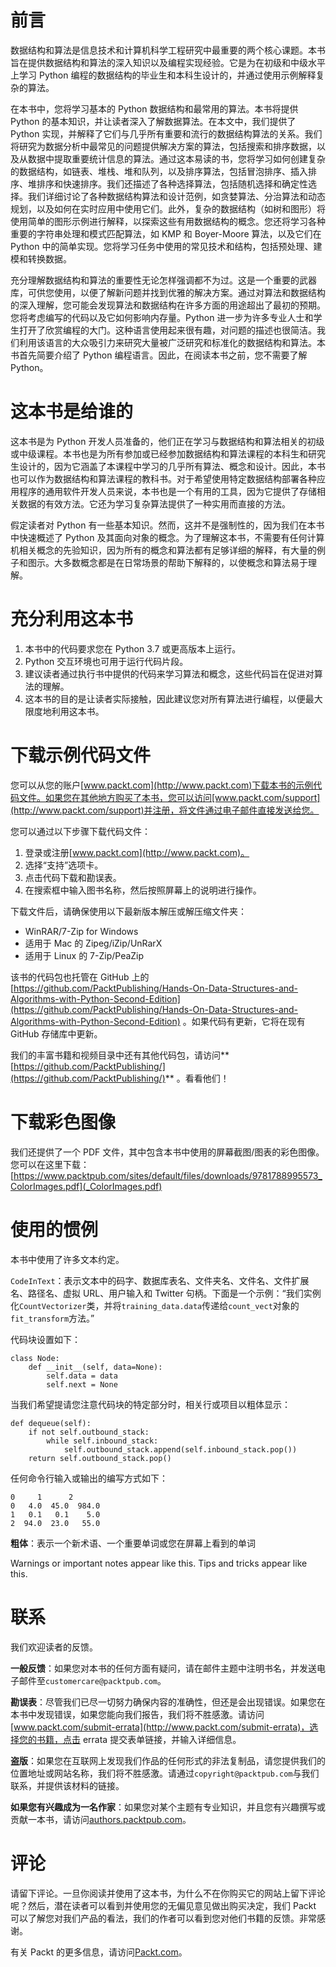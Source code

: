 # 前言

数据结构和算法是信息技术和计算机科学工程研究中最重要的两个核心课题。本书旨在提供数据结构和算法的深入知识以及编程实现经验。它是为在初级和中级水平上学习 Python 编程的数据结构的毕业生和本科生设计的，并通过使用示例解释复杂的算法。

在本书中，您将学习基本的 Python 数据结构和最常用的算法。本书将提供 Python 的基本知识，并让读者深入了解数据算法。在本文中，我们提供了 Python 实现，并解释了它们与几乎所有重要和流行的数据结构算法的关系。我们将研究为数据分析中最常见的问题提供解决方案的算法，包括搜索和排序数据，以及从数据中提取重要统计信息的算法。通过这本易读的书，您将学习如何创建复杂的数据结构，如链表、堆栈、堆和队列，以及排序算法，包括冒泡排序、插入排序、堆排序和快速排序。我们还描述了各种选择算法，包括随机选择和确定性选择。我们详细讨论了各种数据结构算法和设计范例，如贪婪算法、分治算法和动态规划，以及如何在实时应用中使用它们。此外，复杂的数据结构（如树和图形）将使用简单的图形示例进行解释，以探索这些有用数据结构的概念。您还将学习各种重要的字符串处理和模式匹配算法，如 KMP 和 Boyer-Moore 算法，以及它们在 Python 中的简单实现。您将学习任务中使用的常见技术和结构，包括预处理、建模和转换数据。

充分理解数据结构和算法的重要性无论怎样强调都不为过。这是一个重要的武器库，可供您使用，以便了解新问题并找到优雅的解决方案。通过对算法和数据结构的深入理解，您可能会发现算法和数据结构在许多方面的用途超出了最初的预期。您将考虑编写的代码以及它如何影响内存量。Python 进一步为许多专业人士和学生打开了欣赏编程的大门。这种语言使用起来很有趣，对问题的描述也很简洁。我们利用该语言的大众吸引力来研究大量被广泛研究和标准化的数据结构和算法。本书首先简要介绍了 Python 编程语言。因此，在阅读本书之前，您不需要了解 Python。

# 这本书是给谁的

这本书是为 Python 开发人员准备的，他们正在学习与数据结构和算法相关的初级或中级课程。本书也是为所有参加或已经参加数据结构和算法课程的本科生和研究生设计的，因为它涵盖了本课程中学习的几乎所有算法、概念和设计。因此，本书也可以作为数据结构和算法课程的教科书。对于希望使用特定数据结构部署各种应用程序的通用软件开发人员来说，本书也是一个有用的工具，因为它提供了存储相关数据的有效方法。它还为学习复杂算法提供了一种实用而直接的方法。

假定读者对 Python 有一些基本知识。然而，这并不是强制性的，因为我们在本书中快速概述了 Python 及其面向对象的概念。为了理解这本书，不需要有任何计算机相关概念的先验知识，因为所有的概念和算法都有足够详细的解释，有大量的例子和图示。大多数概念都是在日常场景的帮助下解释的，以使概念和算法易于理解。

# 充分利用这本书

1.  本书中的代码要求您在 Python 3.7 或更高版本上运行。
2.  Python 交互环境也可用于运行代码片段。
3.  建议读者通过执行书中提供的代码来学习算法和概念，这些代码旨在促进对算法的理解。
4.  这本书的目的是让读者实际接触，因此建议您对所有算法进行编程，以便最大限度地利用这本书。

# 下载示例代码文件

您可以从您的账户[www.packt.com](http://www.packt.com)下载本书的示例代码文件。如果您在其他地方购买了本书，您可以访问[www.packt.com/support](http://www.packt.com/support)并注册，将文件通过电子邮件直接发送给您。

您可以通过以下步骤下载代码文件：

1.  登录或注册[www.packt.com](http://www.packt.com)。
2.  选择“支持”选项卡。
3.  点击代码下载和勘误表。
4.  在搜索框中输入图书名称，然后按照屏幕上的说明进行操作。

下载文件后，请确保使用以下最新版本解压或解压缩文件夹：

*   WinRAR/7-Zip for Windows
*   适用于 Mac 的 Zipeg/iZip/UnRarX
*   适用于 Linux 的 7-Zip/PeaZip

该书的代码包也托管在 GitHub 上的[https://github.com/PacktPublishing/Hands-On-Data-Structures-and-Algorithms-with-Python-Second-Edition](https://github.com/PacktPublishing/Hands-On-Data-Structures-and-Algorithms-with-Python-Second-Edition) 。如果代码有更新，它将在现有 GitHub 存储库中更新。

我们的丰富书籍和视频目录中还有其他代码包，请访问**[https://github.com/PacktPublishing/](https://github.com/PacktPublishing/)** 。看看他们！

# 下载彩色图像

我们还提供了一个 PDF 文件，其中包含本书中使用的屏幕截图/图表的彩色图像。您可以在这里下载：[https://www.packtpub.com/sites/default/files/downloads/9781788995573_ColorImages.pdf](_ColorImages.pdf)

# 使用的惯例

本书中使用了许多文本约定。

`CodeInText`：表示文本中的码字、数据库表名、文件夹名、文件名、文件扩展名、路径名、虚拟 URL、用户输入和 Twitter 句柄。下面是一个示例：“我们实例化`CountVectorizer`类，并将`training_data.data`传递给`count_vect`对象的`fit_transform`方法。”

代码块设置如下：

```
class Node: 
    def __init__(self, data=None): 
        self.data = data 
        self.next = None
```

当我们希望提请您注意代码块的特定部分时，相关行或项目以粗体显示：

```
def dequeue(self):  
    if not self.outbound_stack: 
        while self.inbound_stack: 
            self.outbound_stack.append(self.inbound_stack.pop()) 
    return self.outbound_stack.pop()
```

任何命令行输入或输出的编写方式如下：

```
0     1      2
0   4.0  45.0  984.0
1   0.1   0.1    5.0
2  94.0  23.0   55.0
```

**粗体**：表示一个新术语、一个重要单词或您在屏幕上看到的单词

Warnings or important notes appear like this. Tips and tricks appear like this.

# 联系

我们欢迎读者的反馈。

**一般反馈**：如果您对本书的任何方面有疑问，请在邮件主题中注明书名，并发送电子邮件至`customercare@packtpub.com`。

**勘误表**：尽管我们已尽一切努力确保内容的准确性，但还是会出现错误。如果您在本书中发现错误，如果您能向我们报告，我们将不胜感激。请访问[www.packt.com/submit-errata](http://www.packt.com/submit-errata)，选择您的书籍，点击 errata 提交表单链接，并输入详细信息。

**盗版**：如果您在互联网上发现我们作品的任何形式的非法复制品，请您提供我们的位置地址或网站名称，我们将不胜感激。请通过`copyright@packtpub.com`与我们联系，并提供该材料的链接。

**如果您有兴趣成为一名作家**：如果您对某个主题有专业知识，并且您有兴趣撰写或贡献一本书，请访问[authors.packtpub.com](http://authors.packtpub.com/)。

# 评论

请留下评论。一旦你阅读并使用了这本书，为什么不在你购买它的网站上留下评论呢？然后，潜在读者可以看到并使用您的无偏见意见做出购买决定，我们 Packt 可以了解您对我们产品的看法，我们的作者可以看到您对他们书籍的反馈。非常感谢。

有关 Packt 的更多信息，请访问[Packt.com](https://www.packt.com/)。
